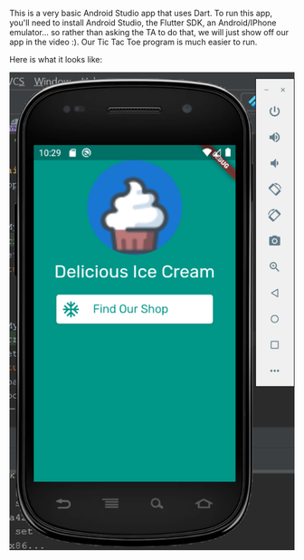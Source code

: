 This is a very basic Android Studio app that uses Dart. To run this app, you'll need to install Android Studio, the Flutter SDK,
an Android/IPhone emulator... so rather than asking the TA to do that, we will just show off our app in the video :). Our Tic Tac Toe program
is much easier to run. 

Here is what it looks like:

![Picture of App](flutter_2_picture.PNG)
